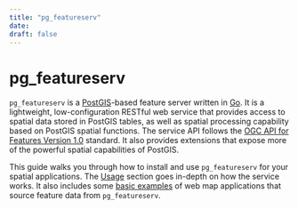 ```yaml
---
title: "pg_featureserv"
date:
draft: false
---
```


# pg_featureserv
`pg_featureserv` is a [PostGIS](https://postgis.net/)-based feature server written in [Go](https://golang.org/).
It is a lightweight, low-configuration RESTful web service that provides
access to spatial data stored in PostGIS tables, as well as spatial processing capability
based on PostGIS spatial functions.
The service API follows the [OGC API for Features Version 1.0](http://docs.opengeospatial.org/is/17-069r3/17-069r3.html) standard.
It also provides extensions
that expose more of the powerful spatial capabilities of PostGIS.

This guide walks you through how to install and use `pg_featureserv` for your spatial applications. The [Usage](./usage) section goes in-depth on how the service works. It also includes some [basic examples](./examples) of web map applications that source feature data from `pg_featureserv`.

